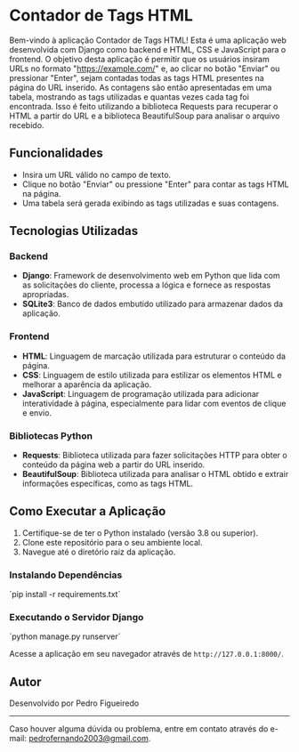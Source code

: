 # Contador de Tags HTML

Bem-vindo à aplicação Contador de Tags HTML! Esta é uma aplicação web desenvolvida com Django como backend e HTML, CSS e JavaScript para o frontend. O objetivo desta aplicação é permitir que os usuários insiram URLs no formato "https://example.com/" e, ao clicar no botão "Enviar" ou pressionar "Enter", sejam contadas todas as tags HTML presentes na página do URL inserido. As contagens são então apresentadas em uma tabela, mostrando as tags utilizadas e quantas vezes cada tag foi encontrada. Isso é feito utilizando a biblioteca Requests para recuperar o HTML a partir do URL e a biblioteca BeautifulSoup para analisar o arquivo recebido.

## Funcionalidades

- Insira um URL válido no campo de texto.
- Clique no botão "Enviar" ou pressione "Enter" para contar as tags HTML na página.
- Uma tabela será gerada exibindo as tags utilizadas e suas contagens.

## Tecnologias Utilizadas

### Backend

- **Django**: Framework de desenvolvimento web em Python que lida com as solicitações do cliente, processa a lógica e fornece as respostas apropriadas.
- **SQLite3**: Banco de dados embutido utilizado para armazenar dados da aplicação.


### Frontend

- **HTML**: Linguagem de marcação utilizada para estruturar o conteúdo da página.
- **CSS**: Linguagem de estilo utilizada para estilizar os elementos HTML e melhorar a aparência da aplicação.
- **JavaScript**: Linguagem de programação utilizada para adicionar interatividade à página, especialmente para lidar com eventos de clique e envio.

### Bibliotecas Python

- **Requests**: Biblioteca utilizada para fazer solicitações HTTP para obter o conteúdo da página web a partir do URL inserido.
- **BeautifulSoup**: Biblioteca utilizada para analisar o HTML obtido e extrair informações específicas, como as tags HTML.

## Como Executar a Aplicação

1. Certifique-se de ter o Python instalado (versão 3.8 ou superior).
2. Clone este repositório para o seu ambiente local.
3. Navegue até o diretório raiz da aplicação.

### Instalando Dependências

´pip install -r requirements.txt´

### Executando o Servidor Django

´python manage.py runserver´

Acesse a aplicação em seu navegador através de `http://127.0.0.1:8000/`.

## Autor

Desenvolvido por Pedro Figueiredo

---

Caso houver alguma dúvida ou problema, entre em contato através do e-mail: pedrofernando2003@gmail.com.
